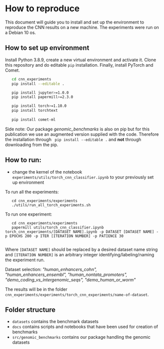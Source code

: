 # How to reproduce
This document will guide you to install and set up the environment to reproduce the CNN results on a new machine. 
The experiments were run on a Debian 10 os.
## How to set up environment
Install Python 3.8.9, create a new virtual environment and activate it. Clone this repository and do editable `pip` installation. Finally, install PyTorch and Comet.
```bash
   cd cnn_experiments
   pip install --editable .

   pip install jupyter>=1.0.0
   pip install papermill>=2.3.0

   pip install torch>=1.10.0
   pip install torchtext
   
   pip install comet-ml
```
Side note: Our package _genomic_benchmarks_ is also on pip but for this publication we use an augmented version supplied with the code. Therefore the installation through ` pip install --editable .` and **not** through downloading from the pip.

## How to run:
- change the kernel of the notebook `experiments/utils/torch_cnn_classifier.ipynb` to your previously set up environment

To run all the experiments:
```
   cd cnn_experiments/experiments
   ./utils/run_all_torch_experiments.sh 
```

To run one experiment:
```
   cd cnn_experiments/experiments
   papermill utils/torch_cnn_classifier.ipynb torch_cnn_experiments/[DATASET NAME].ipynb -p DATASET [DATASET NAME] -p EPOCHS 200 -p ITER [ITERATION NUMBER] -p PATIENCE 30
   
```
Where `[DATASET NAME]` should be replaced by a desired dataset name string and `[ITERATION NUMBER]` is an arbitrary integer identifying/labeling/naming the experiment run.

Dataset selection: _"human_enhancers_cohn", "human_enhancers_ensembl", "human_nontata_promoters", "demo_coding_vs_intergenomic_seqs", "demo_human_or_worm"_

The results will be in the folder `cnn_experiments/experiments/torch_cnn_experiments/name-of-dataset`.

## Folder structure
- `datasets` contains the benchmark datasets
- `docs` contains scripts and notebooks that have been used for creation of benchmarks
- `src/genomic_benchmarks` contains our package handling the genomic datasets



